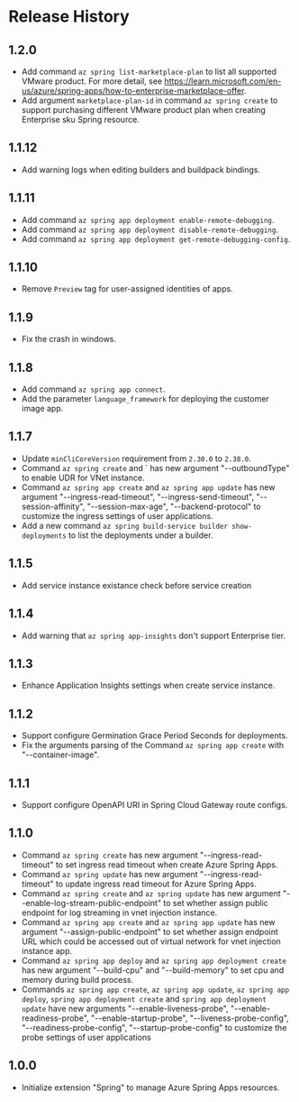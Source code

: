 Release History
===============
1.2.0
---
* Add command `az spring list-marketplace-plan` to list all supported VMware product. For more detail, see https://learn.microsoft.com/en-us/azure/spring-apps/how-to-enterprise-marketplace-offer.
* Add argument `marketplace-plan-id` in command `az spring create` to support purchasing different VMware product plan when creating Enterprise sku Spring resource.

1.1.12
---
* Add warning logs when editing builders and buildpack bindings.

1.1.11
---
* Add command `az spring app deployment enable-remote-debugging`.
* Add command `az spring app deployment disable-remote-debugging`.
* Add command `az spring app deployment get-remote-debugging-config`.

1.1.10
---
* Remove `Preview` tag for user-assigned identities of apps.

1.1.9
---
* Fix the crash in windows.

1.1.8
---
* Add command `az spring app connect`.
* Add the parameter `language_framework` for deploying the customer image app.

1.1.7
---
* Update `minCliCoreVersion` requirement from `2.30.0` to `2.38.0`.
* Command `az spring create` and ` has new argument "--outboundType" to enable UDR for VNet instance.
* Command `az spring app create` and `az spring app update` has new argument "--ingress-read-timeout", "--ingress-send-timeout", "--session-affinity", "--session-max-age", "--backend-protocol" to customize the ingress settings of user applications.
* Add a new command `az spring build-service builder show-deployments` to list the deployments under a builder.

1.1.5
---
* Add service instance existance check before service creation

1.1.4
---
* Add warning that `az spring app-insights` don't support Enterprise tier.

1.1.3
---
* Enhance Application Insights settings when create service instance.

1.1.2
---
* Support configure Germination Grace Period Seconds for deployments.
* Fix the arguments parsing of the Command `az spring app create` with "--container-image".

1.1.1
---
* Support configure OpenAPI URI in Spring Cloud Gateway route configs.

1.1.0
---
* Command `az spring create` has new argument "--ingress-read-timeout" to set ingress read timeout when create Azure Spring Apps.
* Command `az spring update` has new argument "--ingress-read-timeout" to update ingress read timeout for Azure Spring Apps.
* Command `az spring create` and `az spring update` has new argument "--enable-log-stream-public-endpoint" to set whether assign public endpoint for log streaming in vnet injection instance.
* Command `az spring app create` and `az spring app update` has new argument "--assign-public-endpoint" to set whether assign endpoint URL which could be accessed out of virtual network for vnet injection instance app.
* Command `az spring app deploy` and `az spring app deployment create` has new argument "--build-cpu" and "--build-memory" to set cpu and memory during build process.
* Commands `az spring app create`, `az spring app update`, `az spring app deploy`, `spring app deployment create`
and `spring app deployment update` have new arguments "--enable-liveness-probe", "--enable-readiness-probe", "--enable-startup-probe", "--liveness-probe-config", "--readiness-probe-config", "--startup-probe-config" to customize the probe settings of user applications


1.0.0
---
* Initialize extension "Spring" to manage Azure Spring Apps resources.